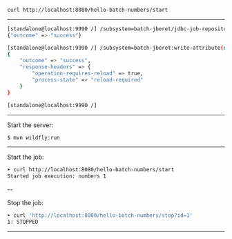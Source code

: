 ```bash
curl http://localhost:8080/hello-batch-numbers/start
```

---

```bash
[standalone@localhost:9990 /] /subsystem=batch-jberet/jdbc-job-repository=jdbc:add(data-source=ExampleDS)
{"outcome" => "success"}

[standalone@localhost:9990 /] /subsystem=batch-jberet:write-attribute(name=default-job-repository,value=jdbc)
{
    "outcome" => "success",
    "response-headers" => {
        "operation-requires-reload" => true,
        "process-state" => "reload-required"
    }
}

[standalone@localhost:9990 /]
```

---

Start the server:

```bash
$ mvn wildfly:run
```

---

Start the job:

```bash
➤ curl http://localhost:8080/hello-batch-numbers/start
Started job execution: numbers 1
```

--

Stop the job:

```bash
➤ curl 'http://localhost:8080/hello-batch-numbers/stop?id=1'
1: STOPPED
```

---

